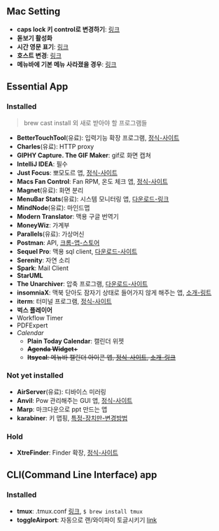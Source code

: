 ## Mac Setting

- **caps lock 키 control로 변경하기**: [링크](http://macnews.tistory.com/2240)
- **돋보기 활성화**
- **시간 영문 표기**: [링크](http://macnews.tistory.com/988)
- **호스트 변경**: [링크](http://exifeedi.tistory.com/240)
- **메뉴바에 기본 메뉴 사라졌을 경우**: [링크](http://iprize.tistory.com/574)

## Essential App

### Installed

> brew cast install 외 새로 받아야 할 프로그램들

- **BetterTouchTool**(유료): 입력기능 확장 프로그램, [정식-사이트](http://www.boastr.net/)
- **Charles**(유료): HTTP proxy
- **GIPHY Capture. The GIF Maker**: gif로 화면 캡쳐
- **IntelliJ IDEA**: 필수
- **Just Focus**: 뽀모도르 앱, [정식-사이트](http://climstudio.com/justfocus/)
- **Macs Fan Control**: Fan RPM, 온도 체크 앱, [정식-사이트](http://www.crystalidea.com/products?source=fancontrol_mac)
- **Magnet**(유료): 화면 분리
- **MenuBar Stats**(유료): 시스템 모니터링 앱, [다운로드-링크](https://itunes.apple.com/kr/app/id714196447?mt=12)
- **MindNode**(유료): 마인드맵
- **Modern Translator**: 맥용 구글 번역기
- **MoneyWiz**: 가계부
- **Parallels**(유료): 가상머신
- **Postman**: API, [크롬-앱-스토어](https://chrome.google.com/webstore/detail/postman/fhbjgbiflinjbdggehcddcbncdddomop)
- **Sequel Pro**: 맥용 sql client,  [다운로드-사이트](http://www.sequelpro.com/)
- **Serenity**: 자연 소리
- **Spark**: Mail Client
- **StarUML**
- **The Unarchiver**: 압축 프로그램, [다운로드-사이트](http://unarchiver.c3.cx/unarchiver)
- **insomniaX**: 맥북 닫아도 잠자기 상태로 들어가지 않게 해주는 앱, [소개-링트](http://macnews.tistory.com/131)
- **iterm**: 터미널 프로그램, [정식-사이트](https://www.iterm2.com/index.html)
- **벅스 플레이어**
- Workflow Timer
- PDFExpert
- *Calendar*
    - **Plain Today Calendar**: 캘린더 위젯
    - ~~**Agenda Widget+**~~
    - ~~**Itsycal**: 메뉴바 캘린더 아이콘 앱, [정식-사이트](https://www.mowglii.com/itsycal/), [소개-링크](http://macnews.tistory.com/3023)~~

### Not yet installed

- **AirServer**(유료): 디바이스 미러링
- **Anvil**: Pow 관리해주는 GUI 앱, [정식-사이트](http://anvilformac.com/index.html)
- **Marp**: 마크다운으로 ppt 만드는 앱
- **karabiner**: 키 맵핑, [특정-장치만-변경방법](http://algobomyun.tistory.com/348)

### Hold

- **XtreFinder**: Finder 확장, [정식-사이트](http://www.trankynam.com/xtrafinder/)

## CLI(Command Line Interface) app

### Installed

- **tmux**: .tmux.conf [링크](https://github.com/gpakosz/.tmux), `$ brew install tmux`
- **toggleAirport**: 자동으로 랜/와이파이 토글시키기 [link](https://gist.github.com/albertbori/1798d88a93175b9da00b)
